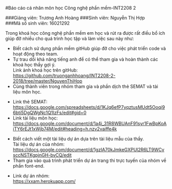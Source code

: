 ﻿#Báo cáo cá nhân môn học Công nghệ phần mềm-INT2208 2

###Giảng viên: Trương Anh Hoàng
###Sinh viên: Nguyễn Thị Hợp     
###Mã số sinh viên: 16021292

 Trong khoá học công nghệ phần mềm em học và rút ra được rất điều bổ ích giúp đỡ nhiều cho quá trình học tập và làm việc sau này như:<br />
- Biết cách sử dụng phần mềm gitHub giúp đỡ cho việc phát triển code và hoạt động theo team.<br />
- Tự trau dồi khả năng tiếng anh để có thể tham gia và hoàn thành các khoá học thầy gợi ý.<br />
Link ảnh khoá học trên gitHub:<br />
https://github.com/truonganhhoang/INT2208-2-2018/tree/master/NguyenThiHop<br />
- Cùng thành viên trong nhóm tham gia và phần dịch thẻ SEMAT và tài liệu môn học.<br />
+ Link thẻ SEMAT: <br />
https://docs.google.com/spreadsheets/d/1KJq6efP7yqztusMUdt5Ooqi96bti5DgQWgNc1Q1IzFs/edit#gid=0<br />
+ Link tài liệu môn học:<br />
https://docs.google.com/document/d/1a4i_31R8WBUAnF91syr1FwBpKoAiTY6rEJt1xWjb74M/edit#heading=h.nzv2vaiffe4k<br />
- Biết cách viết một tài liệu dự án dựa trên tài liệu mẫu của thầy.<br />
Tài liệu dự án của nhóm: https://docs.google.com/document/d/1gzIA70kJmkeGXPUl2R6LT9WCvsccNSTKgpjnGH-bvCQ/edit<br />
- Tham gia vào quá trình phát triển dự án trang thi trực tuyến của nhóm về phần font-end.<br />
+ Link dự án nhóm:<br />
https://xxam.herokuapp.com/<br />

 


